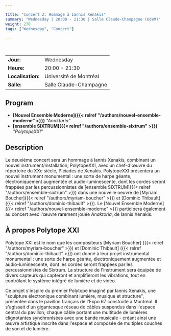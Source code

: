 ```yaml
---

title: "Concert 2: Hommage à Iannis Xenakis"
summary: "Wednesday | 20:00 - 21:30 | Salle Claude-Champagne (UdeM)"
weight: 270
tags: ["Wednesday", "Concert"]

---
```


<br>

| | |
| - | - |
| **Jour:** | Wednesday |
| **Heure:** | 20:00 - 21:30 |
| **Localisation:** | Université de Montréal |
| **Salle:** | Salle Claude-Champagne |

## Program

- **[Nouvel Ensemble Moderne]({{< relref "/authors/nouvel-ensemble-moderne" >}})** *"Anaktoria"*
- **[ensemble SIXTRUM]({{< relref "/authors/ensemble-sixtrum" >}})** *"PolytopeXXI"*

## Description

Le deuxième concert sera un hommage à Iannis Xenakis, combinant un nouvel instrument/installation, PolytopeXXI, avec un chef-d'œuvre du répertoire du XXe siècle, Pléiades de Xenakis. PolytopeXXI présentera un nouvel instrument monumental : une sorte de harpe géante, électroniquement augmentée et audio-luminescente, dont les cordes seront frappées par les percussionnistes de [ensemble SIXTRUM]({{< relref "/authors/ensemble-sixtrum" >}}) dans une nouvelle oeuvre de [Myriam Boucher]({{< relref "/authors/myriam-boucher" >}}) et [Dominic Thibault]({{< relref "/authors/dominic-thibault" >}}). Le [Nouvel Ensemble Moderne]({{< relref "/authors/nouvel-ensemble-moderne" >}}) participera également au concert avec l'œuvre rarement jouée *Anaktoria*, de Iannis Xenakis.

## À propos **Polytope XXI**

Polytope XXI est le nom que les compositeurs [Myriam Boucher] ({{< relref "/authors/myriam-boucher" >}}) et [Dominic Thibault] ({{< relref "/authors/dominic-thibault" >}}) ont donné à leur projet instrumental monumental : une sorte de harpe géante, électroniquement augmentée et audio-luminescente, dont les cordes seront frappées par les percussionnistes de Sixtrum. La structure de l'instrument sera équipée de divers capteurs qui capteront et amplifieront les vibrations, tout en contrôlant le système intégré de lumière et de vidéo.

Ce projet s'inspire du premier Polytope imaginé par Iannis Xenakis, une "sculpture électronique combinant lumière, musique et structure", présentée dans le pavillon français de l'Expo 67 construite à Montréal. Il s'agissait d'un gigantesque réseau de câbles suspendus dans l'espace central du pavillon, chaque câble portant une multitude de lumières clignotantes synchronisées avec une bande musicale - créant ainsi une œuvre artistique inscrite dans l'espace et composée de multiples couches de son et de lumière. 

